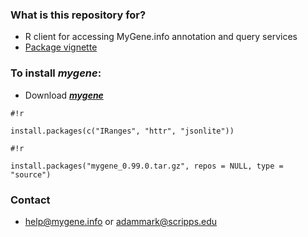 ### What is this repository for? ###

* R client for accessing MyGene.info annotation and query services
* [Package vignette](https://bytebucket.org/sulab/mygene.r/raw/b5d3312762a3642129c2d01125f8c77b1e053cb2/mygene/inst/doc/mygene.pdf)

### To install ***mygene***: ###

* Download [***mygene***](https://bitbucket.org/sulab/mygene.r/downloads)

```
#!r

install.packages(c("IRanges", "httr", "jsonlite"))
```

```
#!r

install.packages("mygene_0.99.0.tar.gz", repos = NULL, type = "source")
```


### Contact ###

* help@mygene.info or adammark@scripps.edu